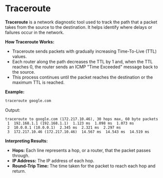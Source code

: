 # Traceroute

**Traceroute** is a network diagnostic tool used to track the path that a packet takes from the source to the destination. It helps identify where delays or failures occur in the network.

**How Traceroute Works:**
- Traceroute sends packets with gradually increasing Time-To-Live (TTL) values.
- Each router along the path decreases the TTL by 1 and, when the TTL reaches 0, the router sends an ICMP "Time Exceeded" message back to the source.
- This process continues until the packet reaches the destination or the maximum TTL is reached.

**Example:**
```bash
traceroute google.com
```
Output:
```
traceroute to google.com (172.217.10.46), 30 hops max, 60 byte packets
 1  192.168.1.1 (192.168.1.1)  1.123 ms  1.098 ms  1.073 ms
 2  10.0.0.1 (10.0.0.1)  2.345 ms  2.321 ms  2.297 ms
 3  172.217.10.46 (172.217.10.46)  14.567 ms  14.543 ms  14.519 ms
```
**Interpreting Results:**
- **Hops:** Each line represents a hop, or a router, that the packet passes through.
- **IP Address:** The IP address of each hop.
- **Round-Trip Time:** The time taken for the packet to reach each hop and return.

